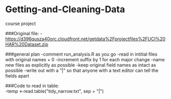 # Getting-and-Cleaning-Data
course project

###Original file:
-https://d396qusza40orc.cloudfront.net/getdata%2Fprojectfiles%2FUCI%20HAR%20Dataset.zip



###general plan
  -comment run_analysis.R as you go
  -read in intitial files with original names + 0
  -increment suffix by 1 for each major change
  -name new files as explicitly as possible
  -keep original field names as intact as possible 
  -write out with a "|" so that anyone with a text editor can tell the fields apart


###Code to read in table:  
-temp <-read.table("tidy_narrow.txt", sep = "|")
